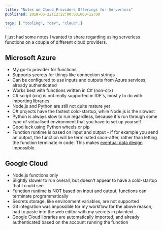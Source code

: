 ```yaml
---
title: "Notes on Cloud Providers Offerings for Serverless"
published: 2018-06-22T12:22:00.001000+12:00

tags: [ "tooling", "dev", "cloud",]
---
```


I just had some notes I wanted to share regarding using serverless
functions on a couple of different cloud providers.  

## Microsoft Azure
- My go-to provider for functions
- Supports secrets for things like connection strings
- Can be configured to use inputs and outputs from Azure services, already authenticated
- Works best with functions written in C# (non-crx)
- C# script (crx) is not really supported in IDE's, mostly to do with importing libraries
- Node.js and Python are still not quite mature yet
- C# projects have the fastest cold-startup, while Node.js is the slowest
- Python is always slow to run regardless, because it's run through some type of virtualised environment that you have to set up yourself
- Good luck using Python wheels or pip
- Function runtime is based on input and output - if for example you send an output, the function will be terminated soon-after, rather than letting the function terminate in code. This makes [eventual data design](https://www.crookm.com/2018/02/eventual-data-design.html) impossible.

## Google Cloud

- Node.js functions only
- Slightly slower to run overall, but doesn't appear to have a cold-startup that I could see
- Function runtime is NOT based on input and output, functions can terminate programmatically
- Secrets storage, like environment variables, are not supported
- Git integration was impossible for my workflow for the above reason, had to paste into the web editor with my secrets in plaintext.
- Google Cloud libraries are automatically imported, and already authenticated based on the account running the function
